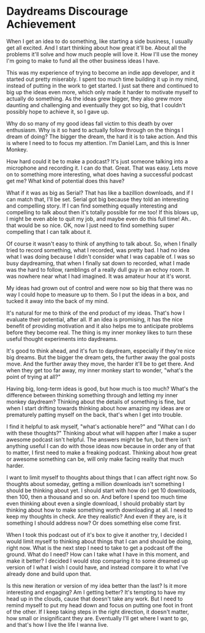 # Daydreams Discourage Achievement

When I get an idea to do something, like starting a side business, I usually get all excited. And I start thinking about how great it'll be. About all the problems it'll solve and how much people will love it. How I'll use the money I'm going to make to fund all the other business ideas I have.

This was my experience of trying to become an indie app developer, and it started out pretty miserably. I spent too much time building it up in my mind, instead of putting in the work to get started. I just sat there and continued to big up the ideas even more, which only made it harder to motivate myself to actually do something. As the ideas grew bigger, they also grew more daunting and challenging and eventually they got so big, that I couldn't possibly hope to achieve it, so I gave up.

Why do so many of my good ideas fall victim to this death by over enthusiasm. Why is it so hard to actually follow through on the things I dream of doing? The bigger the dream, the hard it is to take action. And this is where I need to to focus my attention. I'm Daniel Lam, and this is Inner Monkey.

How hard could it be to make a podcast? It's just someone talking into a microphone and recording it. I can do that. Great. That was easy. Lets move on to something more interesting, what does having a successful podcast get me? What kind of potential does this have?

What if it was as big as Serial? That has like a bazillion downloads, and if I can match that, I'll be set. Serial got big because they told an interesting and compelling story. If I can find something equally interesting and compelling to talk about then it's totally possible for me too! If this blows up, I might be even able to quit my job, and maybe even do this full time! Ah.. that would be so nice. OK, now I just need to find something super compelling that I can talk about it.

Of course it wasn't easy to think of anything to talk about. So, when I finally tried to record something, what I recorded, was pretty bad. I had no idea what I was doing because I didn't consider what I was capable of. I was so busy daydreaming, that when I finally sat down to recorded, what I made was the hard to follow, ramblings of a really dull guy in an echoy room. It was nowhere near what I had imagined. It was amateur hour at it's worst.

My ideas had grown out of control and were now so big that there was no way I could hope to measure up to them. So I put the ideas in a box, and tucked it away into the back of my mind.

It's natural for me to think of the end product of my ideas. That's how I evaluate their potential, after all. If an idea is promising, it has the nice benefit of providing motivation and it also helps me to anticipate problems before they become real. The thing is my inner monkey likes to turn these useful thought experiments into daydreams.

It's good to think ahead, and it's fun to daydream, especially if they're nice big dreams. But the bigger the dream gets, the further away the goal posts move. And the further away they move, the harder it'll be to get there. And when they get too far away, my inner monkey start to wonder, "what's the point of trying at all?"

Having big, long-term ideas is good, but how much is too much? What's the difference between thinking something through and letting my inner monkey daydream? Thinking about the details of something is fine, but when I start drifting towards thinking about how amazing my ideas are or prematurely patting myself on the back, that's when I get into trouble.

I find it helpful to ask myself, "what's actionable here?" and "What can I do with these thoughts?" Thinking about what will happen after I make a super awesome podcast isn't helpful. The answers might be fun, but there isn't anything useful I can do with those ideas now because in order any of that to matter, I first need to make a freaking podcast. Thinking about how great or awesome something can be, will only make facing reality that much harder.

I want to limit myself to thoughts about things that I can affect right now. So thoughts about someday, getting a million downloads isn't something I should be thinking about yet. I should start with how do I get 10 downloads, then 100, then a thousand and so on. And before I spend too much time even thinking about even a single download, I should probably start by thinking about how to make something worth downloading at all. I need to keep my thoughts in check. Are they realistic? And even if they are, is it something I should address now? Or does something else come first.

When I took this podcast out of it's box to give it another try, I decided I would limit myself to thinking about things that I can and should be doing, right now. What is the next step I need to take to get a podcast off the ground. What do I need? How can I take what I have in this moment, and make it better? I decided I would stop comparing it to some dreamed up version of I what I wish I could have, and instead compare it to what I've already done and build upon that.

Is this new iteration or version of my idea better than the last? Is it more interesting and engaging? Am I getting better? It's tempting to have my head up in the clouds, cause that doesn't take any work. But I need to remind myself to put my head down and focus on putting one foot in front of the other. If I keep taking steps in the right direction, it doesn't matter, how small or insignificant they are. Eventually I'll get where I want to go, and that's how I live the life I wanna live.